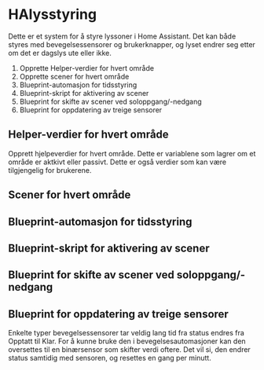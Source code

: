 # HAlysstyring
Dette er et system for å styre lyssoner i Home Assistant. Det kan både styres med bevegelsessensorer og brukerknapper, og lyset endrer seg etter om det er dagslys ute eller ikke.

1. Opprette Helper-verdier for hvert område
2. Opprette scener for hvert område
3. Blueprint-automasjon for tidsstyring
4. Blueprint-skript for aktivering av scener
5. Blueprint for skifte av scener ved soloppgang/-nedgang
6. Blueprint for oppdatering av treige sensorer

## Helper-verdier for hvert område
Opprett hjelpeverdier for hvert område. Dette er variablene som lagrer om et område er aktkivt eller passivt. Dette er også verdier som kan være tilgjengelig for brukerene.



## Scener for hvert område


## Blueprint-automasjon for tidsstyring


## Blueprint-skript for aktivering av scener


## Blueprint for skifte av scener ved soloppgang/-nedgang


## Blueprint for oppdatering av treige sensorer
Enkelte typer bevegelsessensorer tar veldig lang tid fra status endres fra Opptatt til Klar. For å kunne bruke den i bevegelsesautomasjoner kan den oversettes til en binærsensor som skifter verdi oftere. Det vil si, den endrer status samtidig med sensoren, og resettes en gang per minutt.